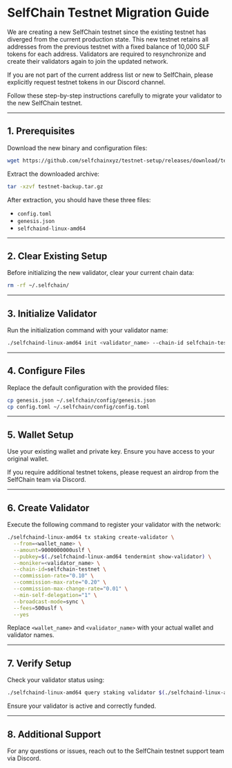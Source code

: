 # SelfChain Testnet Migration Guide

We are creating a new SelfChain testnet since the existing testnet has diverged from the current production state. This new testnet retains all addresses from the previous testnet with a fixed balance of 10,000 SLF tokens for each address. Validators are required to resynchronize and create their validators again to join the updated network.

If you are not part of the current address list or new to SelfChain, please explicitly request testnet tokens in our Discord channel.

Follow these step-by-step instructions carefully to migrate your validator to the new SelfChain testnet.

---

## 1. Prerequisites

Download the new binary and configuration files:

```bash
wget https://github.com/selfchainxyz/testnet-setup/releases/download/testnet-v1.0.1/testnet-backup.tar.gz
```

Extract the downloaded archive:

```bash
tar -xzvf testnet-backup.tar.gz
```

After extraction, you should have these three files:

* `config.toml`
* `genesis.json`
* `selfchaind-linux-amd64`

---

## 2. Clear Existing Setup

Before initializing the new validator, clear your current chain data:

```bash
rm -rf ~/.selfchain/
```

---

## 3. Initialize Validator

Run the initialization command with your validator name:

```bash
./selfchaind-linux-amd64 init <validator_name> --chain-id selfchain-testnet
```

---

## 4. Configure Files

Replace the default configuration with the provided files:

```bash
cp genesis.json ~/.selfchain/config/genesis.json
cp config.toml ~/.selfchain/config/config.toml
```

---

## 5. Wallet Setup

Use your existing wallet and private key. Ensure you have access to your original wallet.

If you require additional testnet tokens, please request an airdrop from the SelfChain team via Discord.

---

## 6. Create Validator

Execute the following command to register your validator with the network:

```bash
./selfchaind-linux-amd64 tx staking create-validator \
  --from=<wallet_name> \
  --amount=9000000000uslf \
  --pubkey=$(./selfchaind-linux-amd64 tendermint show-validator) \
  --moniker=<validator_name> \
  --chain-id=selfchain-testnet \
  --commission-rate="0.10" \
  --commission-max-rate="0.20" \
  --commission-max-change-rate="0.01" \
  --min-self-delegation="1" \
  --broadcast-mode=sync \
  --fees=500uslf \
  --yes
```

Replace `<wallet_name>` and `<validator_name>` with your actual wallet and validator names.

---

## 7. Verify Setup

Check your validator status using:

```bash
./selfchaind-linux-amd64 query staking validator $(./selfchaind-linux-amd64 keys show <wallet_name> --bech val -a)
```

Ensure your validator is active and correctly funded.

---

## 8. Additional Support

For any questions or issues, reach out to the SelfChain testnet support team via Discord.
